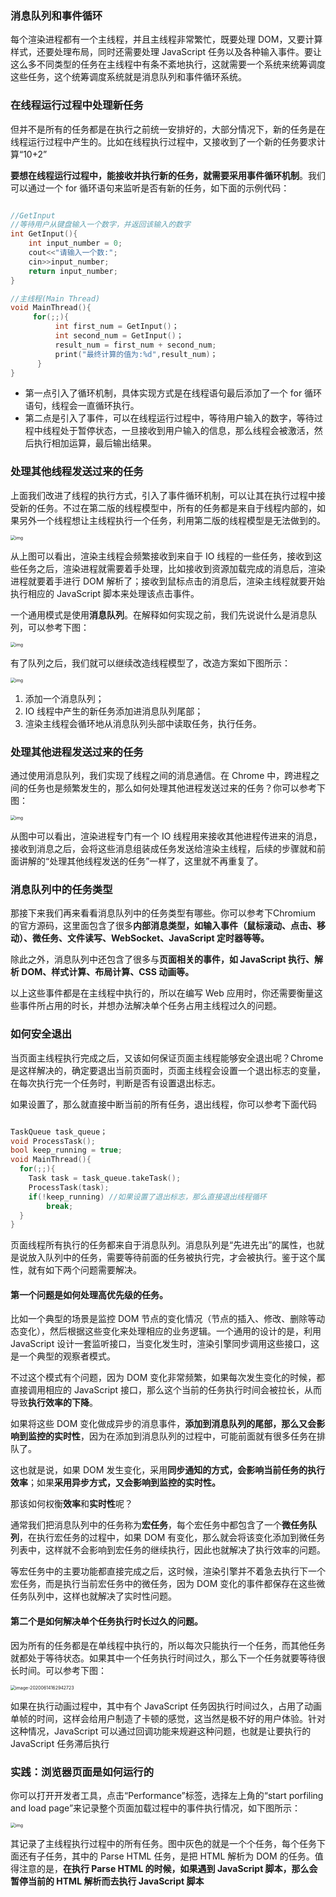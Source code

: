 ### 消息队列和事件循环

每个渲染进程都有一个主线程，并且主线程非常繁忙，既要处理 DOM，又要计算样式，还要处理布局，同时还需要处理 JavaScript 任务以及各种输入事件。要让这么多不同类型的任务在主线程中有条不紊地执行，这就需要一个系统来统筹调度这些任务，这个统筹调度系统就是消息队列和事件循环系统。

### 在线程运行过程中处理新任务

但并不是所有的任务都是在执行之前统一安排好的，大部分情况下，新的任务是在线程运行过程中产生的。比如在线程执行过程中，又接收到了一个新的任务要求计算“10+2”

**要想在线程运行过程中，能接收并执行新的任务，就需要采用事件循环机制**。我们可以通过一个 for 循环语句来监听是否有新的任务，如下面的示例代码：

```c++

//GetInput
//等待用户从键盘输入一个数字，并返回该输入的数字
int GetInput(){
    int input_number = 0;
    cout<<"请输入一个数:";
    cin>>input_number;
    return input_number;
}

//主线程(Main Thread)
void MainThread(){
     for(;;){
          int first_num = GetInput()；
          int second_num = GetInput()；
          result_num = first_num + second_num;
          print("最终计算的值为:%d",result_num)；
      }
}
```

- 第一点引入了循环机制，具体实现方式是在线程语句最后添加了一个 for 循环语句，线程会一直循环执行。
- 第二点是引入了事件，可以在线程运行过程中，等待用户输入的数字，等待过程中线程处于暂停状态，一旦接收到用户输入的信息，那么线程会被激活，然后执行相加运算，最后输出结果。

### 处理其他线程发送过来的任务

上面我们改进了线程的执行方式，引入了事件循环机制，可以让其在执行过程中接受新的任务。不过在第二版的线程模型中，所有的任务都是来自于线程内部的，如果另外一个线程想让主线程执行一个任务，利用第二版的线程模型是无法做到的。

<img src="https://static001.geekbang.org/resource/image/2e/05/2eb6a8ecb7cb528da4663573d74eb305.png" alt="img" style="zoom:50%;" />

从上图可以看出，渲染主线程会频繁接收到来自于 IO 线程的一些任务，接收到这些任务之后，渲染进程就需要着手处理，比如接收到资源加载完成的消息后，渲染进程就要着手进行 DOM 解析了；接收到鼠标点击的消息后，渲染主线程就要开始执行相应的 JavaScript 脚本来处理该点击事件。

一个通用模式是使用**消息队列**。在解释如何实现之前，我们先说说什么是消息队列，可以参考下图：

<img src="https://static001.geekbang.org/resource/image/6d/5e/6d141ec0925590d83d97a37cce8e6f5e.png" alt="img" style="zoom:50%;" />

有了队列之后，我们就可以继续改造线程模型了，改造方案如下图所示：

<img src="https://static001.geekbang.org/resource/image/2a/ab/2ac6bc0361cb4690c5cc83d8abad22ab.png" alt="img" style="zoom:50%;" />

1. 添加一个消息队列；
2. IO 线程中产生的新任务添加进消息队列尾部；
3. 渲染主线程会循环地从消息队列头部中读取任务，执行任务。

### 处理其他进程发送过来的任务

通过使用消息队列，我们实现了线程之间的消息通信。在 Chrome 中，跨进程之间的任务也是频繁发生的，那么如何处理其他进程发送过来的任务？你可以参考下图：

<img src="https://static001.geekbang.org/resource/image/e2/c6/e2582e980632fd2df5043f81a11461c6.png" alt="img" style="zoom:50%;" />

从图中可以看出，渲染进程专门有一个 IO 线程用来接收其他进程传进来的消息，接收到消息之后，会将这些消息组装成任务发送给渲染主线程，后续的步骤就和前面讲解的“处理其他线程发送的任务”一样了，这里就不再重复了。

### 消息队列中的任务类型

那接下来我们再来看看消息队列中的任务类型有哪些。你可以参考下Chromium 的官方源码，这里面包含了很多**内部消息类型，如输入事件（鼠标滚动、点击、移动）、微任务、文件读写、WebSocket、JavaScript 定时器等等。**

除此之外，消息队列中还包含了很多与**页面相关的事件，如 JavaScript 执行、解析 DOM、样式计算、布局计算、CSS 动画等。**

以上这些事件都是在主线程中执行的，所以在编写 Web 应用时，你还需要衡量这些事件所占用的时长，并想办法解决单个任务占用主线程过久的问题。

### 如何安全退出

当页面主线程执行完成之后，又该如何保证页面主线程能够安全退出呢？Chrome 是这样解决的，确定要退出当前页面时，页面主线程会设置一个退出标志的变量，在每次执行完一个任务时，判断是否有设置退出标志。

如果设置了，那么就直接中断当前的所有任务，退出线程，你可以参考下面代码

```c++

TaskQueue task_queue；
void ProcessTask();
bool keep_running = true;
void MainThread(){
  for(;;){
    Task task = task_queue.takeTask();
    ProcessTask(task);
    if(!keep_running) //如果设置了退出标志，那么直接退出线程循环
        break; 
  }
}
```

页面线程所有执行的任务都来自于消息队列。消息队列是“先进先出”的属性，也就是说放入队列中的任务，需要等待前面的任务被执行完，才会被执行。鉴于这个属性，就有如下两个问题需要解决。

#### 第一个问题是如何处理高优先级的任务。

比如一个典型的场景是监控 DOM 节点的变化情况（节点的插入、修改、删除等动态变化），然后根据这些变化来处理相应的业务逻辑。一个通用的设计的是，利用 JavaScript 设计一套监听接口，当变化发生时，渲染引擎同步调用这些接口，这是一个典型的观察者模式。

不过这个模式有个问题，因为 DOM 变化非常频繁，如果每次发生变化的时候，都直接调用相应的 JavaScript 接口，那么这个当前的任务执行时间会被拉长，从而导致**执行效率的下降**。

如果将这些 DOM 变化做成异步的消息事件，**添加到消息队列的尾部，那么又会影响到监控的实时性**，因为在添加到消息队列的过程中，可能前面就有很多任务在排队了。

这也就是说，如果 DOM 发生变化，采用**同步通知的方式，会影响当前任务的执行效率**；如果**采用异步方式，又会影响到监控的实时性。**

那该如何权衡**效率**和**实时性**呢？

通常我们把消息队列中的任务称为**宏任务**，每个宏任务中都包含了一个**微任务队列**，在执行宏任务的过程中，如果 DOM 有变化，那么就会将该变化添加到微任务列表中，这样就不会影响到宏任务的继续执行，因此也就解决了执行效率的问题。

等宏任务中的主要功能都直接完成之后，这时候，渲染引擎并不着急去执行下一个宏任务，而是执行当前宏任务中的微任务，因为 DOM 变化的事件都保存在这些微任务队列中，这样也就解决了实时性问题。

#### 第二个是如何解决单个任务执行时长过久的问题。

因为所有的任务都是在单线程中执行的，所以每次只能执行一个任务，而其他任务就都处于等待状态。如果其中一个任务执行时间过久，那么下一个任务就要等待很长时间。可以参考下图：

<img src="/Users/zhangchongchong/Library/Application Support/typora-user-images/image-20200614162942723.png" alt="image-20200614162942723" style="zoom:50%;" />

如果在执行动画过程中，其中有个 JavaScript 任务因执行时间过久，占用了动画单帧的时间，这样会给用户制造了卡顿的感觉，这当然是极不好的用户体验。针对这种情况，JavaScript 可以通过回调功能来规避这种问题，也就是让要执行的 JavaScript 任务滞后执行

### 实践：浏览器页面是如何运行的

你可以打开开发者工具，点击“Performance”标签，选择左上角的“start porfiling and load page”来记录整个页面加载过程中的事件执行情况，如下图所示：

<img src="https://static001.geekbang.org/resource/image/c0/1b/c0d59d5b58e387f30cc39ceb4d54f31b.png" alt="img" style="zoom:50%;" />

其记录了主线程执行过程中的所有任务。图中灰色的就是一个个任务，每个任务下面还有子任务，其中的 Parse HTML 任务，是把 HTML 解析为 DOM 的任务。值得注意的是，**在执行 Parse HTML 的时候，如果遇到 JavaScript 脚本，那么会暂停当前的 HTML 解析而去执行 JavaScript 脚本**

























